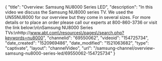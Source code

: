 {
    "title": "Overview: Samsung NU8000 Series LED",
    "description": "In this video we discuss the Samsung NU8000 series TV.  We used the UN55NU8000 for our overview but they come in several sizes.  For more details or to place an order please call our experts at 800-860-3736 or visit the link below:\n\nSamsung NU8000 Series TVs:\nhttp:\/\/www.abt.com\/resources\/pages\/search.php?keywords=nu8000",
    "channelid": "69550062",
    "videoid": "154725734",
    "date_created": "1520969486",
    "date_modified": "1521063682",
    "type": "captivate",
    "layout": "channelVideo",
    "url": "\/samsung-channel\/overview-samsung-nu8000-series-led\/69550062-154725734"
}